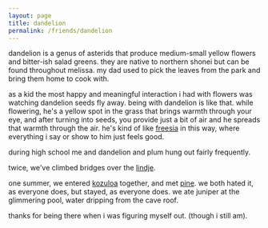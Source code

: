 ```yaml
---
layout: page
title: dandelion
permalink: /friends/dandelion
---
```


dandelion is a genus of asterids that produce medium-small yellow flowers and bitter-ish salad greens. they are native to northern shonei but can be found throughout melissa. my dad used to pick the leaves from the park and bring them home to cook with.

as a kid the most happy and meaningful interaction i had with flowers was watching dandelion seeds fly away. being with dandelion is like that. while flowering, he's a yellow spot in the grass that brings warmth through your eye, and after turning into seeds, you provide just a bit of air and he spreads that warmth through the air. he's kind of like [freesia](/friends/freesia) in this way, where everything i say or show to him just feels good.

during high school me and dandelion and plum hung out fairly frequently.

twice, we've climbed bridges over the [lindje](/places/lindje).

one summer, we entered [kozuloa](/places/kozuloa) together, and met [pine](/friends/pine). we both hated it, as everyone does, but stayed, as everyone does. we ate juniper at the glimmering pool, water dripping from the cave roof. 

thanks for being there when i was figuring myself out. (though i still am).

